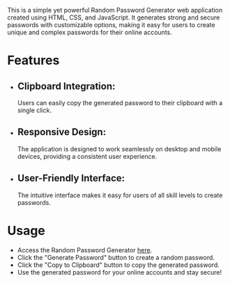This is a simple yet powerful Random Password Generator web application created using HTML, CSS, and JavaScript. It generates strong and secure passwords with customizable options, making it easy for users to create unique and complex passwords for their online accounts.

<h1>Features</h1>
<ul>
    <li><h2>Clipboard Integration:</h2> Users can easily copy the generated password to their clipboard with a single click.
    </li>
    <li><h2>Responsive Design:</h2> The application is designed to work seamlessly on desktop and mobile devices, providing a consistent user experience.
    </li>
    <li><h2>User-Friendly Interface:</h2>The intuitive interface makes it easy for users of all skill levels to create passwords.
    </li>
</ul>
<h1>Usage</h1>
<ul>
    <li>Access the Random Password Generator <a href="https://sunny-marshmallow-3d531b.netlify.app/">here</a>.</li>
    <li>Click the "Generate Password" button to create a random password.</li>
    <li>Click the "Copy to Clipboard" button to copy the generated password.</li>
    <li>Use the generated password for your online accounts and stay secure!</li>
</ul>